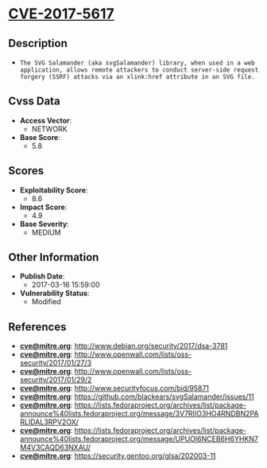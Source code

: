 
# [CVE-2017-5617](https://cve.mitre.org/cgi-bin/cvename.cgi?name=CVE-2017-5617)

## Description

- `The SVG Salamander (aka svgSalamander) library, when used in a web application, allows remote attackers to conduct server-side request forgery (SSRF) attacks via an xlink:href attribute in an SVG file.`

## Cvss Data

- **Access Vector**:
  - NETWORK
- **Base Score**:
  - 5.8

## Scores

- **Exploitability Score**:
  - 8.6
- **Impact Score**:
  - 4.9
- **Base Severity**:
  - MEDIUM

## Other Information

- **Publish Date**:
  - 2017-03-16 15:59:00
- **Vulnerability Status**:
  - Modified

## References

- **cve@mitre.org**: http://www.debian.org/security/2017/dsa-3781
- **cve@mitre.org**: http://www.openwall.com/lists/oss-security/2017/01/27/3
- **cve@mitre.org**: http://www.openwall.com/lists/oss-security/2017/01/29/2
- **cve@mitre.org**: http://www.securityfocus.com/bid/95871
- **cve@mitre.org**: https://github.com/blackears/svgSalamander/issues/11
- **cve@mitre.org**: https://lists.fedoraproject.org/archives/list/package-announce%40lists.fedoraproject.org/message/3V7RIIO3HO4RNDBN2PARLIDAL3RPV2OX/
- **cve@mitre.org**: https://lists.fedoraproject.org/archives/list/package-announce%40lists.fedoraproject.org/message/UPUOI6NCEB6H6YHKN7M4V3CAQD63NXAU/
- **cve@mitre.org**: https://security.gentoo.org/glsa/202003-11
